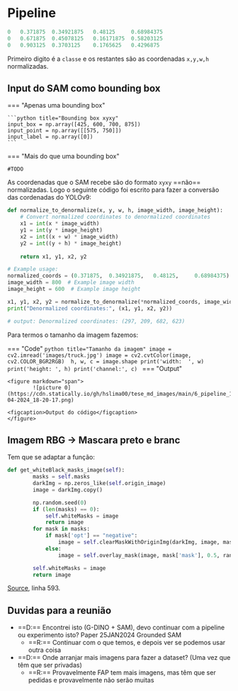 # Pipeline


```py title="Output normalizado xywh"
0   0.371875  0.34921875   0.48125     0.68984375 
0   0.671875  0.45078125   0.16171875  0.58203125 
0   0.903125  0.3703125    0.1765625   0.4296875
```

Primeiro digito é a `classe` e os restantes são as coordenadas `x,y,w,h` normalizadas.

## Input do SAM como bounding box

=== "Apenas uma bounding box"

    ```python title="Bounding box xyxy"
    input_box = np.array([425, 600, 700, 875])
    input_point = np.array([[575, 750]])
    input_label = np.array([0])
    ```
=== "Mais do que uma bounding box"

    #TODO

    
As coordenadas que o SAM recebe são do formato `xyxy` ==não== normalizadas. Logo o seguinte código foi escrito para fazer a conversão das cordenadas do YOLOv9:

```python title="Conversão de coordenadas"
def normalize_to_denormalize(x, y, w, h, image_width, image_height):
    # Convert normalized coordinates to denormalized coordinates
    x1 = int(x * image_width)
    y1 = int(y * image_height)
    x2 = int((x + w) * image_width)
    y2 = int((y + h) * image_height)
    
    return x1, y1, x2, y2

# Example usage:
normalized_coords = (0.371875,  0.34921875,   0.48125,     0.68984375)  # Example normalized coordinates (x, y, w, h)
image_width = 800  # Example image width
image_height = 600  # Example image height

x1, y1, x2, y2 = normalize_to_denormalize(*normalized_coords, image_width, image_height)
print("Denormalized coordinates:", (x1, y1, x2, y2))

# output: Denormalized coordinates: (297, 209, 682, 623)
```

Para termos o tamanho da imagem fazemos:

=== "Code"
    ```python title="Tamanho da imagem"
    image = cv2.imread('images/truck.jpg')
    image = cv2.cvtColor(image, cv2.COLOR_BGR2RGB) 
    h, w, c = image.shape
    print('width:  ', w)
    print('height: ', h)
    print('channel:', c)
    ```
=== "Output"

    <figure markdown="span">
            ![picture 0](https://cdn.statically.io/gh/hslima00/tese_md_images/main/6_pipeline_17-04-2024_18-20-17.png)  
        
    <figcaption>Output do código</figcaption>
    </figure>


## Imagem RBG -> Mascara preto e branc

Tem que se adaptar a função:

```python title="Conversão para mascara preto e branco"
def get_whiteBlack_masks_image(self):
        masks = self.masks
        darkImg = np.zeros_like(self.origin_image)
        image = darkImg.copy()

        np.random.seed(0)
        if (len(masks) == 0):
            self.whiteMasks = image
            return image
        for mask in masks:
            if mask['opt'] == "negative":
                image = self.clearMaskWithOriginImg(darkImg, image, mask['mask'])
            else:
                image = self.overlay_mask(image, mask['mask'], 0.5, random_color=False)

        self.whiteMasks = image
        return image
```

[Source](https://github.com/Nomination-NRB/SAM-webui/blob/main/app.py), linha 593.

## Duvidas para a reunião

- ==D:== Encontrei isto (G-DINO + SAM), devo continuar com a pipeline ou experimento isto? Paper 25JAN2024 Grounded SAM
    - ==R:== Continuar com o que temos, e depois ver se podemos usar outra coisa
- ==D:== Onde arranjar mais imagens para fazer a dataset? (Uma vez que têm que ser privadas)
    - ==R:== Provavelmente FAP tem mais imagens, mas têm que ser pedidas e provavelmente não serão muitas